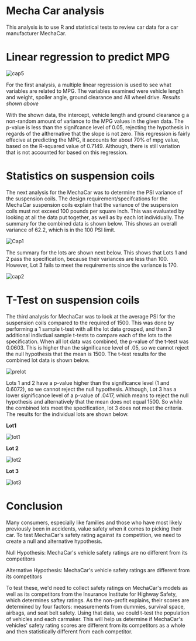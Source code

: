 # Mecha Car analysis
This analysis is to use R and statistical tests to review car data for a car manufacturer MechaCar.

# Linear regression to predict MPG

![cap5](https://user-images.githubusercontent.com/82550431/136375758-96f6e081-863e-449b-ba3f-78b7941ddc43.png)

For the first analysis, a multiple linear regression is used to see what variables are related to MPG. The variables examined were vehicle length and weight, spoiler angle, ground clearance and All wheel drive. *Results shown above*

With the shown data, the intercept, vehicle length and ground clearance g a non-random amount of variance to the MPG values in the given data. The p-value is less than the signifcance level of 0.05, rejecting the hypothesis in regards of the althernative that the slope is not zero. This regression is fairly effecive at predicting the MPG, it accounts for about 70% of mpg value, based on the R-squared value of 0.7149. Although, there is still variation that is not accounted for based on this regression.

# Statistics on suspension coils
The next analysis for the MechaCar was to determine the PSI variance of the suspension coils. The design requirement/specifcations for the MechaCar suspension coils explain that the variance of the suspension coils must not exceed 100 pounds per square inch. This was evaluated by looking at all the data put together, as well as by each lot individually. The summary for the combined data is shown below. This shows an overall variance of 62.2, which is in the 100 PSI limit.

![Cap1](https://user-images.githubusercontent.com/82550431/136377015-998b6ba1-45ab-4f09-a527-7236389d7282.png)

The summary for the lots are shown next below. This shows that Lots 1 and 2 pass the specification, because their variances are less than 100. However, Lot 3 fails to meet the requirements since the variance is 170.

![cap2](https://user-images.githubusercontent.com/82550431/136377032-4062d046-bb48-4ab1-9206-6ce83fb907ea.png)

# T-Test on suspension coils
The third analysis for MechaCar was to look at the average PSI for the suspension coils compared to the required of 1500. This was done by performing a 1 sample t-test with all the lot data grouped, and then 3 additional indivdual sample t-tests to compare each of the lots to the specification. When all lot data was combined, the p-value of the t-test was 0.0603. This is higher than the significance level of .05, so we cannot reject the null hypothesis that the mean is 1500. The t-test results for the combined lot data is shown below.

![prelot](https://user-images.githubusercontent.com/82550431/136378024-32aa155c-82e7-44dc-9e08-fbd10b1827c6.png)

 
Lots 1 and 2 have a p-value higher than the significance level (1 and 0.6072), so we cannot reject the null hypothesis. Although, Lot 3 has a lower significance level of a p-value of .0417, which means to reject the null hypothesis and alternatively that the mean does not equal 1500. So while the combined lots meet the specification, lot 3 does not meet the criteria. 
The results for the individual lots are shown below.


**Lot1**

![lot1](https://user-images.githubusercontent.com/82550431/136378040-5a536d9d-9ae0-4dac-8ec9-e8c741b97ada.png)

**Lot 2**

![lot2](https://user-images.githubusercontent.com/82550431/136378064-5ed50bcf-4bc8-4e20-9f4a-4129c3abc0e5.png)

**Lot 3**

![lot3](https://user-images.githubusercontent.com/82550431/136378078-f88307c5-bacf-41c8-ac0c-3f0f2bf0b252.png)

# Conclusion
Many consumers, especially like families and those who have most likely previously been in accidents, value safety when it comes to picking their car. To test MechaCar's safety rating against its competition, we need to create a null and alternative hypothesis.

Null Hypothesis: MechaCar's vehicle safety ratings are no different from its competitors

Alternative Hypothesis: MechaCar's vehicle safety ratings are different from its competitors

To test these, we'd need to collect safety ratings on MechaCar's models as well as its competitors from the Insurance Institute for Highway Safety, which determines saftey ratings. As the non-profit explains, their scores are determined by four factors: measurements from dummies, survival space, airbags, and seat belt safety. Using that data, we could t-test the population of vehicles and each carmaker. This will help us determine if MechaCar's vehicles' safety rating scores are  different from its competitors as a whole and then statistically different from each competitor.
